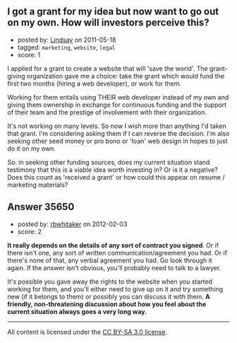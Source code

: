 ## I got a grant for my idea but now want to go out on my own. How will investors perceive this?

- posted by: [Lindsay](https://stackexchange.com/users/-1/10556-lindsay) on 2011-05-18
- tagged: `marketing`, `website`, `legal`
- score: 1

I applied for a grant to create a website that will 'save the world'.  The grant-giving organization gave me a choice:  take the grant which would fund the first two months (hiring a web developer), or work for them.  

Working for them entails using THEIR web developer instead of my own and giving them ownership in exchange for continuous funding and the support of their team and the prestige of involvement with their organization.   

It's not working on many levels. So now I wish more than anything I'd taken that grant.  I'm considering asking them if I can reverse the decision.  I'm also seeking other seed money or pro bono or 'loan' web design in hopes to just do it on my own.  

So:  in seeking other funding sources, does my current situation stand testimony that this is a viable idea worth investing in?  Or is it a negative?  Does this count as 'received a grant' or how could this appear on resume / marketing materials?


## Answer 35650

- posted by: [rbwhitaker](https://stackexchange.com/users/-1/15024-rbwhitaker) on 2012-02-03
- score: 2

**It really depends on the details of any sort of contract you signed**.  Or if there isn't one, any sort of written communication/agreement you had.  Or if there's none of that, any verbal agreement you had.  Go look through it again.  If the answer isn't obvious, you'll probably need to talk to a lawyer.  

It's possible you gave away the rights to the website when you started working for them, and you'll either need to give up on it and try something new (if it belongs to them) or possibly you can discuss it with them.  **A friendly, non-threatening discussion about how you feel about the current situation always goes a very long way.**



---

All content is licensed under the [CC BY-SA 3.0 license](https://creativecommons.org/licenses/by-sa/3.0/).
